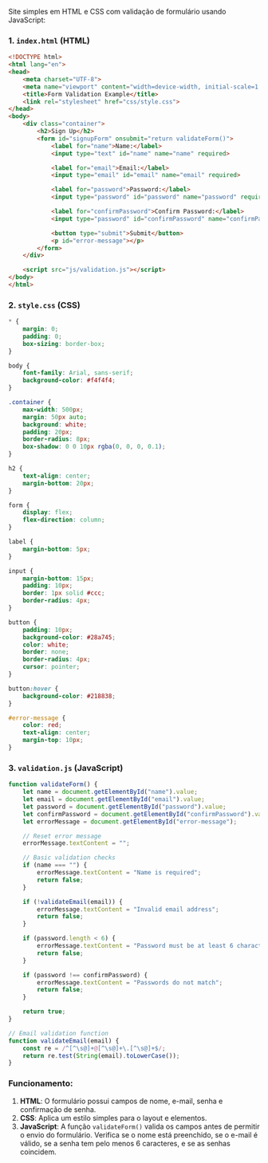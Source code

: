 Site simples em HTML e CSS com validação de formulário usando JavaScript:


### 1. `index.html` (HTML)
```html
<!DOCTYPE html>
<html lang="en">
<head>
    <meta charset="UTF-8">
    <meta name="viewport" content="width=device-width, initial-scale=1.0">
    <title>Form Validation Example</title>
    <link rel="stylesheet" href="css/style.css">
</head>
<body>
    <div class="container">
        <h2>Sign Up</h2>
        <form id="signupForm" onsubmit="return validateForm()">
            <label for="name">Name:</label>
            <input type="text" id="name" name="name" required>

            <label for="email">Email:</label>
            <input type="email" id="email" name="email" required>

            <label for="password">Password:</label>
            <input type="password" id="password" name="password" required>

            <label for="confirmPassword">Confirm Password:</label>
            <input type="password" id="confirmPassword" name="confirmPassword" required>

            <button type="submit">Submit</button>
            <p id="error-message"></p>
        </form>
    </div>

    <script src="js/validation.js"></script>
</body>
</html>
```

### 2. `style.css` (CSS)
```css
* {
    margin: 0;
    padding: 0;
    box-sizing: border-box;
}

body {
    font-family: Arial, sans-serif;
    background-color: #f4f4f4;
}

.container {
    max-width: 500px;
    margin: 50px auto;
    background: white;
    padding: 20px;
    border-radius: 8px;
    box-shadow: 0 0 10px rgba(0, 0, 0, 0.1);
}

h2 {
    text-align: center;
    margin-bottom: 20px;
}

form {
    display: flex;
    flex-direction: column;
}

label {
    margin-bottom: 5px;
}

input {
    margin-bottom: 15px;
    padding: 10px;
    border: 1px solid #ccc;
    border-radius: 4px;
}

button {
    padding: 10px;
    background-color: #28a745;
    color: white;
    border: none;
    border-radius: 4px;
    cursor: pointer;
}

button:hover {
    background-color: #218838;
}

#error-message {
    color: red;
    text-align: center;
    margin-top: 10px;
}
```

### 3. `validation.js` (JavaScript)
```javascript
function validateForm() {
    let name = document.getElementById("name").value;
    let email = document.getElementById("email").value;
    let password = document.getElementById("password").value;
    let confirmPassword = document.getElementById("confirmPassword").value;
    let errorMessage = document.getElementById("error-message");

    // Reset error message
    errorMessage.textContent = "";

    // Basic validation checks
    if (name === "") {
        errorMessage.textContent = "Name is required";
        return false;
    }

    if (!validateEmail(email)) {
        errorMessage.textContent = "Invalid email address";
        return false;
    }

    if (password.length < 6) {
        errorMessage.textContent = "Password must be at least 6 characters long";
        return false;
    }

    if (password !== confirmPassword) {
        errorMessage.textContent = "Passwords do not match";
        return false;
    }

    return true;
}

// Email validation function
function validateEmail(email) {
    const re = /^[^\s@]+@[^\s@]+\.[^\s@]+$/;
    return re.test(String(email).toLowerCase());
}
```

### Funcionamento:
1. **HTML**: O formulário possui campos de nome, e-mail, senha e confirmação de senha.
2. **CSS**: Aplica um estilo simples para o layout e elementos.
3. **JavaScript**: A função `validateForm()` valida os campos antes de permitir o envio do formulário. Verifica se o nome está preenchido, se o e-mail é válido, se a senha tem pelo menos 6 caracteres, e se as senhas coincidem.